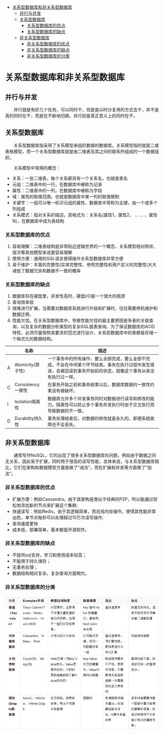 <!--
 * @Author: your name
 * @Date: 2020-05-25 10:30:16
 * @LastEditTime: 2020-05-25 13:18:56
 * @LastEditors: Please set LastEditors
 * @Description: In User Settings Edit
 * @FilePath: \undefinedc:\Users\conan\Desktop\LongTime\StupidBirdFliesFirst\DataBase\redis.md
--> 

<!-- TOC -->

- [关系型数据库和非关系型数据库](#关系型数据库和非关系型数据库)
  - [并行与并发](#并行与并发)
  - [关系型数据库](#关系型数据库)
    - [关系型数据库的优点](#关系型数据库的优点)
    - [关系型数据库的缺点](#关系型数据库的缺点)
  - [非关系型数据库](#非关系型数据库)
    - [非关系型数据库的优点](#非关系型数据库的优点)
    - [非关系型数据库的缺点](#非关系型数据库的缺点)
    - [非关系型数据库的分类](#非关系型数据库的分类)

<!-- /TOC -->

# 关系型数据库和非关系型数据库
## 并行与并发
&emsp;&emsp;并行就是有好几个任务，可以同时干，但是是以时分复用的方式去干，并不是真的同时在干，而是在不断地切换。并行则是真正意义上的同时在干。

## 关系型数据库
&emsp;&emsp;关系型数据库指采用了关系模型来组织数据的数据库。关系模型指的就是二维表格模型，而一个关系型数据库就是由二维表及其之间的联系所组成的一个数据组织。

&emsp;&emsp;关系模型中常用的概念：
- 关系：一张二维表，每个关系都具有一个关系名，也就是表名
- 元组：二维表中的一行，在数据库中被称为记录
- 属性：二维表中的一列，在数据库中被称为字段
- 域：属性的取值范围，也就是数据库中某一列的取值限制
- 关键字：一组可以唯一标识元组的属性，数据库中常称为主键，由一个或多个列组成
- 关系模式：指对关系的描述。其格式为：关系名(属性1，属性2， ... ... ，属性N)，在数据库中成为表结构

### 关系型数据库的优点
1. 容易理解：二维表结构是非常贴近逻辑世界的一个概念，关系模型相对网状、层次等其他模型来说更容易理解
2. 使用方便：通用的SQL语言使得操作关系型数据库非常方便
3. 易于维护：丰富的完整性(实体完整性、参照完整性和用户定义的完整性)大大减低了数据冗余和数据不一致的概率

### 关系型数据库的缺点
1. 数据库存在硬盘里，并发性高时，硬盘I/O是一个很大的瓶颈
2. 查询效率低
3. 很难进行扩展。当需要对数据库系统进行升级和扩展时，往往需要停机维护和数据迁移。
4. 性能欠佳。在关系型数据库中，导致性能欠佳的最主要原因是多表的关联查询，以及复杂的数据分析类型的复杂SQL报表查询。为了保证数据库的ACID特性，必须尽量按照其要求的范式进行设计，关系型数据库中的表都是存储一个格式化的数据结构。

|  | 名称 | 描述 |
| ------ | ------ | ------ |
| A | Atomicity(原子性) | 一个事务中的所有操作，要么全部完成，要么全部不完成，不会在中间某个环节结束。事务在执行过程中发生错误，会被回滚到事务开始前的状态，就像这个事务从来没有执行过一样。 |
| C | Consistency一致性 | 在事务开始之前和事务结束以后，数据库数据的一致性约束没有被破坏。 |
| I | Isolation隔离性 | 数据库允许多个并发事务同时对数据进行读写和修改的能力。隔离性可以防止多个事务并发执行时由于交叉执行而导致数据的不一致。|
| D | Durability持久性 | 事务处理结束后，对数据的修改就是永久的，即便系统故障也不会丢失。 |

## 非关系型数据库
&emsp;&emsp;通常写作NoSQL，它的出现了很多关系型数据库的问题，例如由于数据之间无关系，因此易于扩展，同时用于很高的读写性能，总体来说，与关系型数据库相比，它们在架构和数据模型方量面做了“减法”，而在扩展和并发等方面做了“加法”。

### 非关系型数据库的优点
- 扩展方便：例如Cassandra，由于其架构是类似于经典的P2P，所以能通过轻松地添加新的节点来扩展这个集群;
- 快速读写：例如Redis，由于其逻辑简单，而且纯内存操作，使得其性能非常出色，单节点每秒可以处理超过10万次读写操作;
- 查询速度更快
- 成本低，部署简单，基本都是开源软件。

### 非关系型数据库的缺点
- 不提供sql支持，学习和使用成本较高；
- 不能用于持久储存；
- 无事务处理；
- 数据结构相对复杂，复杂查询方面稍欠。

### 非关系型数据库的分类
![非关系型数据库的分类](NoSQL.jpg)
